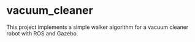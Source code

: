 # vacuum_cleaner
This project implements a simple walker algorithm for a vacuum cleaner robot with ROS and Gazebo.
